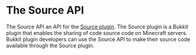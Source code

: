 # The Source API

The Source API an API for the
[Source plugin](https://github.com/sfinnqs/source-api). The Source plugin is a
Bukkit plugin that enables the sharing of code source code on Minecraft servers.
Bukkit plugin developers can use the Source API to make their source code 
available through the Source plugin.